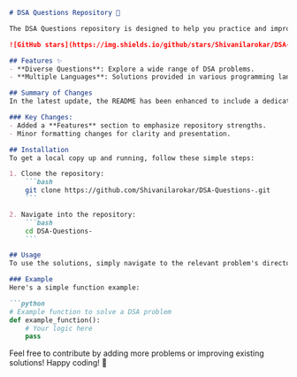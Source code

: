 ```markdown
# DSA Questions Repository 🤖

The DSA Questions repository is designed to help you practice and improve your coding skills through a comprehensive collection of Data Structures and Algorithms (DSA) problems.

![GitHub stars](https://img.shields.io/github/stars/Shivanilarokar/DSA-Questions-.svg?style=social) ![GitHub forks](https://img.shields.io/github/forks/Shivanilarokar/DSA-Questions-.svg?style=social)

## Features ✨
- **Diverse Questions**: Explore a wide range of DSA problems.
- **Multiple Languages**: Solutions provided in various programming languages.

## Summary of Changes
In the latest update, the README has been enhanced to include a dedicated **Features** section, highlighting the core advantages of the repository. Minor formatting adjustments were also made for improved readability.

### Key Changes:
- Added a **Features** section to emphasize repository strengths.
- Minor formatting changes for clarity and presentation.

## Installation
To get a local copy up and running, follow these simple steps:

1. Clone the repository:
    ```bash
    git clone https://github.com/Shivanilarokar/DSA-Questions-.git
    ```

2. Navigate into the repository:
    ```bash
    cd DSA-Questions-
    ```

## Usage
To use the solutions, simply navigate to the relevant problem's directory and run the corresponding code.

### Example
Here's a simple function example:

```python
# Example function to solve a DSA problem
def example_function():
    # Your logic here
    pass
```

Feel free to contribute by adding more problems or improving existing solutions! Happy coding! 🚀
```